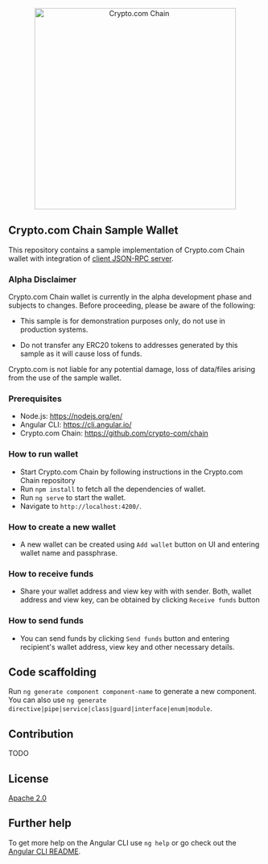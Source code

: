 <p align="center">
  <img src="https://avatars0.githubusercontent.com/u/41934032?s=400&v=4" alt="Crypto.com Chain" width="400">
</p>

## Crypto.com Chain Sample Wallet

This repository contains a sample implementation of Crypto.com Chain wallet with integration of [client JSON-RPC server](https://github.com/crypto-com/chain/tree/master/client-rpc).

### Alpha Disclaimer

Crypto.com Chain wallet is currently in the alpha development phase and subjects to changes. Before proceeding, please be aware of the following:

- This sample is for demonstration purposes only, do not use in production systems.

- Do not transfer any ERC20 tokens to addresses generated by this sample as it will cause loss of funds.

Crypto.com is not liable for any potential damage, loss of data/files arising from the use of the sample wallet.

### Prerequisites

- Node.js: https://nodejs.org/en/
- Angular CLI: https://cli.angular.io/ 
- Crypto.com Chain: https://github.com/crypto-com/chain

### How to run wallet

- Start Crypto.com Chain by following instructions in the Crypto.com Chain repository
- Run `npm install` to fetch all the dependencies of wallet.
- Run `ng serve` to start the wallet.
- Navigate to `http://localhost:4200/`.

### How to create a new wallet

- A new wallet can be created using `Add wallet` button on UI and entering wallet name and passphrase.

### How to receive funds

- Share your wallet address and view key with with sender. Both, wallet address and view key, can be obtained by clicking `Receive funds` button

### How to send funds

- You can send funds by clicking `Send funds` button and entering recipient's wallet address, view key and other necessary details.

## Code scaffolding

Run `ng generate component component-name` to generate a new component. You can also use `ng generate directive|pipe|service|class|guard|interface|enum|module`.

## Contribution

TODO

## License

[Apache 2.0](./LICENSE)

## Further help

To get more help on the Angular CLI use `ng help` or go check out the [Angular CLI README](https://github.com/angular/angular-cli/blob/master/README.md).

